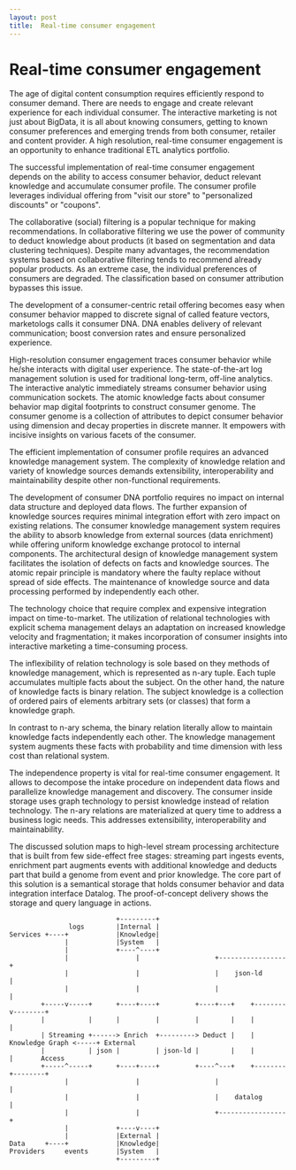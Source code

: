 ```yaml
---
layout: post
title:  Real-time consumer engagement
---
```


# Real-time consumer engagement

The age of digital content consumption requires efficiently respond to consumer demand. There are needs to engage and create relevant experience for each individual consumer. The interactive marketing is not just about BigData, it is all about knowing consumers, getting to known consumer preferences and emerging trends from both consumer, retailer and content provider. A high resolution, real-time consumer engagement is an opportunity to enhance traditional ETL analytics portfolio.

The successful implementation of real-time consumer engagement depends on the ability to access consumer behavior, deduct relevant knowledge and accumulate consumer profile. The consumer profile leverages individual offering from "visit our store" to "personalized discounts" or "coupons".

The collaborative (social) filtering is a popular technique for making recommendations. In collaborative filtering we use the power of community to deduct knowledge about products (it based on segmentation and data clustering techniques). Despite many advantages, the recommendation systems based on collaborative filtering tends to recommend already popular products. As an extreme case, the individual preferences of consumers are degraded. The classification based on consumer attribution bypasses this issue.

The development of a consumer-centric retail offering becomes easy when consumer behavior mapped to discrete signal of called feature vectors, marketologs calls it consumer  DNA. DNA enables delivery of relevant communication; boost conversion rates and ensure personalized experience.

High-resolution consumer engagement traces consumer behavior while he/she interacts with digital user experience. The state-of-the-art log management solution is used for traditional long-term, off-line analytics. The interactive analytic immediately streams consumer behavior using communication sockets. The atomic knowledge facts about consumer behavior map digital footprints to construct consumer genome. The consumer genome is a collection of attributes to depict consumer behavior using dimension and decay properties in discrete manner. It empowers with incisive insights on various facets of the consumer.

The efficient implementation of consumer profile requires an advanced knowledge management system. The complexity of knowledge relation and variety of knowledge sources demands extensibility, interoperability and maintainability despite other non-functional requirements.

The development of consumer DNA portfolio requires no impact on internal data structure and deployed data flows. The further expansion of knowledge sources requires minimal integration effort with zero impact on existing relations. The consumer knowledge management system requires the ability to absorb knowledge from external sources (data enrichment) while offering uniform knowledge exchange protocol to internal components. The architectural design of knowledge management system facilitates the isolation of defects on facts and knowledge sources. The atomic repair principle is mandatory where the faulty replace without spread of side effects. The maintenance of knowledge source and data processing performed by independently each other.

The technology choice that require complex and expensive integration impact on time-to-market. The utilization of relational technologies with explicit schema management delays an adaptation on increased knowledge velocity and fragmentation; it makes incorporation of consumer insights into interactive marketing a time-consuming process.

The inflexibility of relation technology is sole based on they methods of knowledge management, which is represented as n-ary tuple. Each tuple accumulates multiple facts about the subject. On the other hand, the nature of knowledge facts is binary relation. The subject knowledge is a collection of ordered pairs of elements arbitrary sets (or classes) that form a knowledge graph.

In contrast to n-ary schema, the binary relation literally allow to maintain knowledge facts independently each other. The knowledge management system augments these facts with probability and time dimension with less cost than relational system.

The independence property is vital for real-time consumer engagement. It allows to decompose the intake procedure on independent data flows and parallelize knowledge management and discovery. The consumer inside storage uses graph technology to persist knowledge instead of relation technology. The n-ary relations are materialized at query time to address a business logic needs. This addresses extensibility, interoperability and maintainability.

The discussed solution maps to high-level stream processing architecture that is built from few side-effect free stages: streaming part ingests events, enrichment part augments events with additional knowledge and deducts part that build a genome from event and prior knowledge.  The core part of this solution is a semantical storage that holds consumer behavior and data integration interface Datalog. The proof-of-concept delivery shows the storage and query language in actions.

```
                           +---------+
               logs        |Internal |
Services +----+            |Knowledge|
              |            |System   |
              |            +----^----+
              |                 |                   +-----------------+
              |                 |                   |    json-ld      |
              |                 |                   |                 |
        +-----v-----+      +----+----+         +----+---+    +--------v--------+
        |           |      |         |         |        |    |                 |
        | Streaming +------> Enrich  +---------> Deduct |    | Knowledge Graph <-----+ External
        |           | json |         | json-ld |        |    |                 |       Access
        +-----^-----+      +----+----+         +----^---+    +--------+--------+
              |                 |                   |                 |
              |                 |                   |    datalog      |
              |                 |                   +-----------------+
              |            +----v----+
              |            |External |
Data     +----+            |Knowledge|
Providers     events       |System   |
                           +---------+
```



